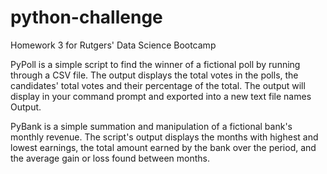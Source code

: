 # python-challenge

Homework 3 for Rutgers' Data Science Bootcamp

PyPoll is a simple script to find the winner of a fictional poll by running through a CSV file. The output displays the total votes in the polls, the candidates' total votes and their percentage of the total. The output will display in your command prompt and exported into a new text file names Output.

PyBank is a simple summation and manipulation of a fictional bank's monthly revenue. The script's output displays the months with highest and lowest earnings, the total amount earned by the bank over the period, and the average gain or loss found between months.